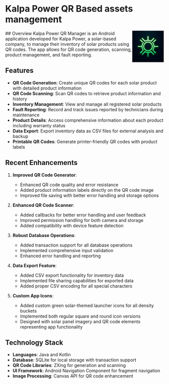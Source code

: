 # Kalpa Power QR Based assets management

<img src="generated-icon.png" alt="Kalpa Power App Icon" width="100" align="right"/>
## Overview
Kalpa Power QR Manager is an Android application developed for Kalpa Power, a solar-based company, to manage their inventory of solar products using QR codes. The app allows for QR code generation, scanning, product management, and fault reporting.

## Features
- **QR Code Generation**: Create unique QR codes for each solar product with detailed product information
- **QR Code Scanning**: Scan QR codes to retrieve product information and history
- **Inventory Management**: View and manage all registered solar products
- **Fault Reporting**: Record and track issues reported by technicians during maintenance
- **Product Details**: Access comprehensive information about each product including warranty status
- **Data Export**: Export inventory data as CSV files for external analysis and backup
- **Printable QR Codes**: Generate printer-friendly QR codes with product labels

## Recent Enhancements
1. **Improved QR Code Generator**:
   - Enhanced QR code quality and error resistance
   - Added product information labels directly on the QR code image
   - Improved file saving with better error handling and storage options

2. **Enhanced QR Code Scanner**:
   - Added callbacks for better error handling and user feedback
   - Improved permission handling for both camera and storage
   - Added compatibility with device feature detection

3. **Robust Database Operations**:
   - Added transaction support for all database operations
   - Implemented comprehensive input validation
   - Enhanced error handling and reporting

4. **Data Export Feature**:
   - Added CSV export functionality for inventory data
   - Implemented file sharing capabilities for exported data
   - Added proper CSV encoding for all special characters

5. **Custom App Icons**:
   - Added custom green solar-themed launcher icons for all density buckets
   - Implemented both regular square and round icon versions
   - Designed with solar panel imagery and QR code elements representing app functionality

## Technology Stack
- **Languages**: Java and Kotlin
- **Database**: SQLite for local storage with transaction support
- **QR Code Libraries**: ZXing for generation and scanning
- **UI Framework**: Android Navigation Component for fragment navigation
- **Image Processing**: Canvas API for QR code enhancement
